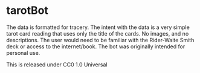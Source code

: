 # tarotBot

The data is formatted for tracery. The intent with the data is a very simple tarot card reading that uses only the title of the cards. No images, and no descriptions. The user would need to be familiar with the Rider-Waite Smith deck or access to the internet/book. The bot was originally intended for personal use.

This is released under CC0 1.0 Universal
